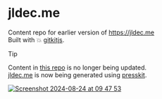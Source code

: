 # jldec.me
Content repo for earlier version of https://jldec.me  
Built with 💥 [gitkitjs](https://github.com/gitkitjs/gitkitjs).

> [!TIP]
> Content in [this repo](https://github.com/jldec/jldec.me) is no longer being updated.  
> [jldec.me](https://jldec.me/) is now being generated using [presskit](https://github.com/jldec/presskit). 

[![Screenshot 2024-08-24 at 09 47 53](https://github.com/user-attachments/assets/d5b208e2-52e6-46f5-a691-bedaa0fff6d8)](https://jldec.me)
